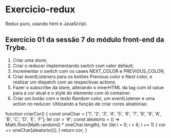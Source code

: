 # Exercicio-redux
Redux puro, usando html e JavaScript.

## Exercício 01 da sessão 7 do módulo front-end da Trybe. 

1. Criar uma store;
2. Criar o reducer implementando switch com valor default;
3. Incrementar o switch com os cases NEXT_COLOR e PREVIOUS_COLOR;
4. Criar eventListeners para os botões Previous color e Next color, e realizar um dispatch com as respectivas actions.
5. Fazer o subscribe da store, alterando o innerHTML da tag com id value para a cor atual e o style do elemento com id container.
6. Criar um botão com o texto Random color, um eventListener e uma action no reducer. Utilizando a função de criar cores aleatórias:

function criarCor() {
    const oneChar = ['1', '2', '3', '4', '5', '6', '7', '8', '9', 'A', 'B', 'C', 'D', 'E', 'F'];
    let cor = '#';
    const aleatorio = () => Math.floor(Math.random() * oneChar.length);
    for (let i = 0; i < 6; i += 1) {
        cor += oneChar[aleatorio()];
    }
    return cor;
}
